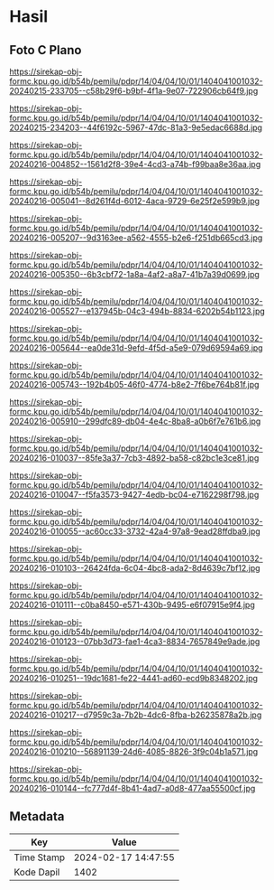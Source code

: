 # Hasil

## Foto C Plano

https://sirekap-obj-formc.kpu.go.id/b54b/pemilu/pdpr/14/04/04/10/01/1404041001032-20240215-233705--c58b29f6-b9bf-4f1a-9e07-722906cb64f9.jpg

https://sirekap-obj-formc.kpu.go.id/b54b/pemilu/pdpr/14/04/04/10/01/1404041001032-20240215-234203--44f6192c-5967-47dc-81a3-9e5edac6688d.jpg

https://sirekap-obj-formc.kpu.go.id/b54b/pemilu/pdpr/14/04/04/10/01/1404041001032-20240216-004852--1561d2f8-39e4-4cd3-a74b-f99baa8e36aa.jpg

https://sirekap-obj-formc.kpu.go.id/b54b/pemilu/pdpr/14/04/04/10/01/1404041001032-20240216-005041--8d261f4d-6012-4aca-9729-6e25f2e599b9.jpg

https://sirekap-obj-formc.kpu.go.id/b54b/pemilu/pdpr/14/04/04/10/01/1404041001032-20240216-005207--9d3163ee-a562-4555-b2e6-f251db665cd3.jpg

https://sirekap-obj-formc.kpu.go.id/b54b/pemilu/pdpr/14/04/04/10/01/1404041001032-20240216-005350--6b3cbf72-1a8a-4af2-a8a7-41b7a39d0699.jpg

https://sirekap-obj-formc.kpu.go.id/b54b/pemilu/pdpr/14/04/04/10/01/1404041001032-20240216-005527--e137945b-04c3-494b-8834-6202b54b1123.jpg

https://sirekap-obj-formc.kpu.go.id/b54b/pemilu/pdpr/14/04/04/10/01/1404041001032-20240216-005644--ea0de31d-9efd-4f5d-a5e9-079d69594a69.jpg

https://sirekap-obj-formc.kpu.go.id/b54b/pemilu/pdpr/14/04/04/10/01/1404041001032-20240216-005743--192b4b05-46f0-4774-b8e2-7f6be764b81f.jpg

https://sirekap-obj-formc.kpu.go.id/b54b/pemilu/pdpr/14/04/04/10/01/1404041001032-20240216-005910--299dfc89-db04-4e4c-8ba8-a0b6f7e761b6.jpg

https://sirekap-obj-formc.kpu.go.id/b54b/pemilu/pdpr/14/04/04/10/01/1404041001032-20240216-010037--85fe3a37-7cb3-4892-ba58-c82bc1e3ce81.jpg

https://sirekap-obj-formc.kpu.go.id/b54b/pemilu/pdpr/14/04/04/10/01/1404041001032-20240216-010047--f5fa3573-9427-4edb-bc04-e7162298f798.jpg

https://sirekap-obj-formc.kpu.go.id/b54b/pemilu/pdpr/14/04/04/10/01/1404041001032-20240216-010055--ac60cc33-3732-42a4-97a8-9ead28ffdba9.jpg

https://sirekap-obj-formc.kpu.go.id/b54b/pemilu/pdpr/14/04/04/10/01/1404041001032-20240216-010103--26424fda-6c04-4bc8-ada2-8d4639c7bf12.jpg

https://sirekap-obj-formc.kpu.go.id/b54b/pemilu/pdpr/14/04/04/10/01/1404041001032-20240216-010111--c0ba8450-e571-430b-9495-e6f07915e9f4.jpg

https://sirekap-obj-formc.kpu.go.id/b54b/pemilu/pdpr/14/04/04/10/01/1404041001032-20240216-010123--07bb3d73-fae1-4ca3-8834-7657849e9ade.jpg

https://sirekap-obj-formc.kpu.go.id/b54b/pemilu/pdpr/14/04/04/10/01/1404041001032-20240216-010251--19dc1681-fe22-4441-ad60-ecd9b8348202.jpg

https://sirekap-obj-formc.kpu.go.id/b54b/pemilu/pdpr/14/04/04/10/01/1404041001032-20240216-010217--d7959c3a-7b2b-4dc6-8fba-b26235878a2b.jpg

https://sirekap-obj-formc.kpu.go.id/b54b/pemilu/pdpr/14/04/04/10/01/1404041001032-20240216-010210--56891139-24d6-4085-8826-3f9c04b1a571.jpg

https://sirekap-obj-formc.kpu.go.id/b54b/pemilu/pdpr/14/04/04/10/01/1404041001032-20240216-010144--fc777d4f-8b41-4ad7-a0d8-477aa55500cf.jpg


## Metadata

| Key        | Value               |
| ---------- | ------------------- |
| Time Stamp | 2024-02-17 14:47:55 |
| Kode Dapil | 1402                |



